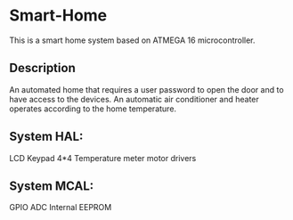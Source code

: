 # Smart-Home
This is a smart home system based on ATMEGA 16 microcontroller.
## Description
An automated home that requires a user password to open the door and to have access to the devices. An automatic air conditioner and heater operates according to the home temperature.
## System HAL:
LCD 
Keypad 4*4
Temperature meter
motor drivers
## System MCAL:
GPIO
ADC
Internal EEPROM
